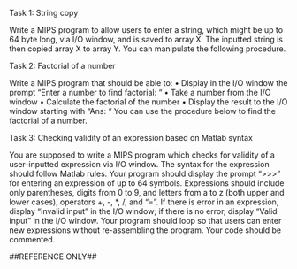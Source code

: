 Task 1: String copy
	
Write a MIPS program to allow users to enter a string, which might be up to 64 byte long, via I/O window, and is saved to array X. The inputted string is then copied array X to array Y. You can manipulate the following procedure.

Task 2: Factorial of a number

Write a MIPS program that should be able to:
•	Display in the I/O window the prompt “Enter a number to find factorial: “
•	Take a number from the I/O window
•	Calculate the factorial of the number
•	Display the result to the I/O window starting with “Ans: “
You can use the procedure below to find the factorial of a number. 

Task 3: Checking validity of an expression based on Matlab syntax

You are supposed to write a MIPS program which checks for validity of a user-inputted expression via I/O window. The syntax for the expression should follow Matlab rules. Your program should display the prompt “>>>” for entering an expression of up to 64 symbols.  Expressions should include only parentheses, digits from 0 to 9, and letters from a to z (both upper and lower cases), operators +, -, *, /, and “=”. If there is error in an expression, display “Invalid input” in the I/O window; if there is no error, display “Valid input” in the I/O window.
Your program should loop so that users can enter new expressions without re-assembling the program. Your code should be commented.

##REFERENCE ONLY##
